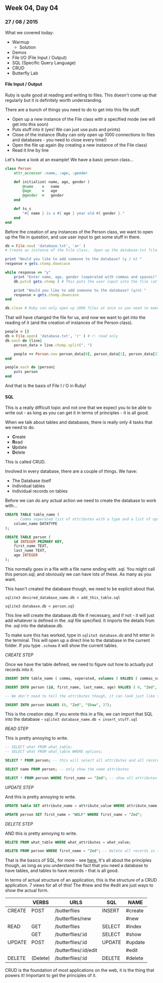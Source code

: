 ## Week 04, Day 04
### 27 / 08 / 2015

What we covered today:
- Warmup
    + Solution
- Demos
- File I/O (File Input / Output)
- SQL (Specific Query Language)
- CRUD
- Butterfly Lab

#### File Input / Output

Ruby is quite good at reading and writing to files.  This doesn't come up that regularly but it is definitely worth understanding.

There are a bunch of things you need to do to get into this file stuff.

- Open up a new instance of the File class with a specified mode (we will get into this soon)
- Puts stuff into it (yes! We can just use puts and prints)
- Close of the instance (Ruby can only open up 1000 connections to files and databases - you need to close every time!)
- Open the file up again (by creating a new instance of the File class)
- Read it line by line

Let's have a look at an example!  We have a basic person class...

```ruby
class Person
    attr_accessor :name, :age, :gender

    def initialize( name, age, gender )
        @name    =   name
        @age     =   age
        @gender  =   gender
    end

    def to_s
        "#{ name } is a #{ age } year old #{ gender }."
    end
end
```

Before the creation of any instances of the Person class, we want to open up the file in question, and use user input to get some stuff in there.

```ruby
db = File.new( 'database.txt', 'a+' )
# Create an instance of the File class.  Open up the database.txt file.  The 'a+' parameter says that if the file does not exist, create it (that is the plus bit), the 'a' says to open the file in append mode, ready to edit (the cursor is at the end of the file)

print "Would you like to add someone to the database? (y / n) "
response = gets.chomp.downcase

while response == "y"
    print "Enter name, age, gender (seperated with commas and spaces)"
    db.puts( gets.chomp ) # This puts the user input into the file (at the bottom because we have opened up the file in append mode)

    print "Would you like to add someone to the database? (y/n) "
    response = gets.chomp.downcase
end

db.close # Ruby can only open up 1000 files at once so you need to make sure you close the file!
```

That will have changed the file for us, and now we want to get into the reading of it (and the creation of instances of the Person class).

```ruby
people = []
db = File.open( 'database.txt', 'r' ) # r: read only
db.each do |line|
    person_data = line.chomp.split(", ")

    people << Person.new person_data[0], person_data[1], person_data[2]
end

people.each do |person|
    puts person
end
```

And that is the basis of File I / O in Ruby!

#### SQL

This is a really difficult topic and not one that we expect you to be able to write out - as long as you can get it in terms of principles - it is all good.

When we talk about tables and databases, there is really only 4 tasks that we need to do.

- **C**reate
- **R**ead
- **U**pdate
- **D**elete

This is called CRUD.

Involved in every database, there are a couple of things.  We have:

- The Database itself
- Individual tables
- Individual records on tables

Before we can do any actual action we need to create the database to work with...

```sql
CREATE TABLE table_name (
    -- Comma seperated list of attributes with a type and a list of options
    column_name DATATYPE
);

CREATE TABLE person (
    id INTEGER PRIMARY KEY,
    first_name TEXT,
    last_name TEXT,
    age INTEGER
);
```

This normally goes in a file with a file name ending with .sql.  You might call this person.sql, and obviously we can have lots of these. As many as you want.

This hasn't created the database though, we need to be explicit about that.

`sqlite3 desired_database_name.db < add_this_table.sql`

`sqlite3 database.db < person.sql`

This line will create the database.db file if necessary, and if not - it will just add whatever is defined in the .sql file specified.  It imports the details from the .sql into the database.db.

To make sure this has worked, type in `sqlite3 database.db` and hit enter in the terminal.  This will open up a direct line to the database in the current folder.  If you type `.schema` it will show the current tables.

_CREATE STEP_

Once we have the table defined, we need to figure out how to actually put records into it.

```sql
INSERT INTO table_name ( comma, seperated, columns ) VALUES ( commas_value, seperated_value, column_value);

INSERT INTO person (id, first_name, last_name, age) VALUES ( 0, "Zed", "Shaw", 37 );

-- We don't need to tell the attributes though, it can look just like this...

INSERT INTO person VALUES (0, "Zed", "Shaw", 37);
```

This is the creation step.  If you wrote this in a file, we can import that SQL into the database - `sqlite3 database_name.db < insert_stuff.sql`

_READ STEP_

This is pretty annoying to write.

```sql
-- SELECT what FROM what_table;
-- SELECT what FROM what_table WHERE options;

SELECT * FROM person; -- this will select all attributes and all records from the person database

SELECT name FROM person; -- only show the name attributes

SELECT * FROM person WHERE first_name == "Zed"; -- show all attributes from records in the person database where the first_name is "Zed"
```

_UPDATE STEP_

And this is pretty annoying to write.

```sql
UPDATE table SET attribute_name = attribute_value WHERE attribute_name = attribute_value;

UPDATE person SET first_name = "WOLF" WHERE first_name = "Zed";

```

_DELETE STEP_

AND this is pretty annoying to write.

```sql
DELETE FROM what_table WHERE what_attributes = what_value;

DELETE FROM person WHERE first_name = "Zed"; -- Delete all records in the person table where the first_name is equal to "Zed"
```

That is the basics of SQL, for more - see [here.](http://sql.learncodethehardway.org/book/)  It's all about the principles though, as long as you understand the fact that you need a database to have tables, and tables to have records - that is all good.

In terms of actual structure of an application, this is the structure of a CRUD application.  7 views for all of this!  The #new and the #edit are just ways to show the actual form.

|           | VERBS     | URLS                      | SQL       | NAME      |
|--------   |---------- |-----------------------    |--------   |---------  |
| CREATE    | POST      | /butterflies              | INSERT    | #create   |
|           |           | /butterflies/new          |           | #new      |
| READ      | GET       | /butterflies              | SELECT    | #index    |
|           | GET       | /butterflies/:id          | SELECT    | #show     |
| UPDATE    | POST      | /butterflies/:id          | UPDATE    | #update   |
|           |           | /butterflies/:id/edit     |           | #edit     |
| DELETE    | (Delete)  | /butterflies/:id          | DELETE    | #delete   |


CRUD is the foundation of most applications on the web, it is the thing that powers it!  Important to get the principles of it.